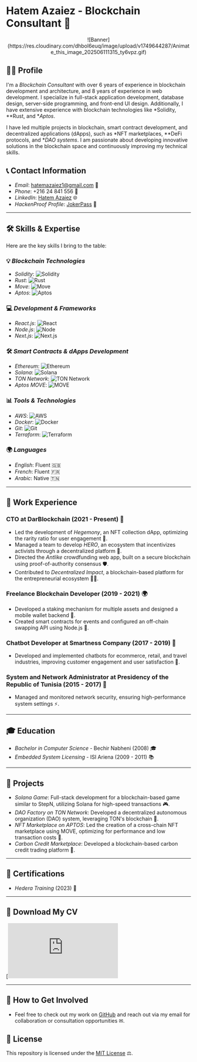 # Hatem Azaiez - Blockchain Consultant 🚀

<p align="center">
![Banner](https://res.cloudinary.com/dhbol6euq/image/upload/v1749644287/Animate_this_image_202506111315_ty6vpz.gif)
</p>

## 👨‍💻 Profile

I'm a *Blockchain Consultant* with over 6 years of experience in blockchain development and architecture, and 8 years of experience in web development. I specialize in full-stack application development, database design, server-side programming, and front-end UI design. Additionally, I have extensive experience with blockchain technologies like *Solidity, **Rust, and **Aptos*.

I have led multiple projects in blockchain, smart contract development, and decentralized applications (dApps), such as *NFT marketplaces, **DeFi protocols, and **DAO systems*. I am passionate about developing innovative solutions in the blockchain space and continuously improving my technical skills.

## 📞 Contact Information

- *Email*: [hatemazaiez1@gmail.com](mailto:hatemazaiez1@gmail.com) 📧
- *Phone*: ‪+216 24 841 556‬ 📱
- *LinkedIn*: [Hatem Azaiez](https://www.linkedin.com/in/hatem-azaiez-1327a25a/) 🌐
- *HackenProof Profile*: [JokerPass](https://hackenproof.com/hackers/jokerpass) 🔐

---

## 🛠 Skills & Expertise

Here are the key skills I bring to the table:

### 💡 *Blockchain Technologies*

- *Solidity*: ![Solidity](https://img.shields.io/badge/Solidity-80%25-brightgreen)
- *Rust*: ![Rust](https://img.shields.io/badge/Rust-75%25-darkorange)
- *Move*: ![Move](https://img.shields.io/badge/Move-70%25-lightblue)
- *Aptos*: ![Aptos](https://img.shields.io/badge/Aptos-85%25-blue)

### 💻 *Development & Frameworks*

- *React.js*: ![React](https://img.shields.io/badge/React.js-90%25-blue)
- *Node.js*: ![Node](https://img.shields.io/badge/Node.js-85%25-brightgreen)
- *Next.js*: ![Next.js](https://img.shields.io/badge/Next.js-80%25-darkblue)

### 🛠 *Smart Contracts & dApps Development*

- *Ethereum*: ![Ethereum](https://img.shields.io/badge/Ethereum-75%25-purple)
- *Solana*: ![Solana](https://img.shields.io/badge/Solana-80%25-lightblue)
- *TON Network*: ![TON Network](https://img.shields.io/badge/TON-70%25-orange)
- *Aptos MOVE*: ![MOVE](https://img.shields.io/badge/MOVE-70%25-darkgreen)

### 📊 *Tools & Technologies*

- *AWS*: ![AWS](https://img.shields.io/badge/AWS-80%25-orange)
- *Docker*: ![Docker](https://img.shields.io/badge/Docker-85%25-blue)
- *Git*: ![Git](https://img.shields.io/badge/Git-90%25-yellow)
- *Terraform*: ![Terraform](https://img.shields.io/badge/Terraform-70%25-red)

### 🌍 *Languages*

- *English*: Fluent 🇬🇧
- *French*: Fluent 🇫🇷
- *Arabic*: Native 🇹🇳

---

## 💼 Work Experience

### CTO at DarBlockchain (2021 - Present) 💼

- Led the development of *Hegemony*, an NFT collection dApp, optimizing the rarity ratio for user engagement 🎨.
- Managed a team to develop *HERO*, an ecosystem that incentivizes activists through a decentralized platform 🌱.
- Directed the *Antlike* crowdfunding web app, built on a secure blockchain using proof-of-authority consensus 🛡.
- Contributed to *Decentralized Impact*, a blockchain-based platform for the entrepreneurial ecosystem 🧑‍💻.

### Freelance Blockchain Developer (2019 - 2021) 🌍

- Developed a staking mechanism for multiple assets and designed a mobile wallet backend 🔐.
- Created smart contracts for events and configured an off-chain swapping API using Node.js 🔄.

### Chatbot Developer at Smartness Company (2017 - 2019) 🤖

- Developed and implemented chatbots for ecommerce, retail, and travel industries, improving customer engagement and user satisfaction 💬.

### System and Network Administrator at Presidency of the Republic of Tunisia (2015 - 2017) 🔧

- Managed and monitored network security, ensuring high-performance system settings ⚡.

---

## 🎓 Education

- *Bachelor in Computer Science* - Bechir Nabheni (2008) 🎓
- *Embedded System Licensing* - ISI Ariena (2009 - 2011) 📚

---

## 🔨 Projects

- *Solana Game*: Full-stack development for a blockchain-based game similar to StepN, utilizing Solana for high-speed transactions 🎮.
- *DAO Factory on TON Network*: Developed a decentralized autonomous organization (DAO) system, leveraging TON's blockchain 🔗.
- *NFT Marketplace on APTOS*: Led the creation of a cross-chain NFT marketplace using MOVE, optimizing for performance and low transaction costs 💎.
- *Carbon Credit Marketplace*: Developed a blockchain-based carbon credit trading platform 🌱.

---

## 📜 Certifications

- *Hedera Training* (2023) 🏅

---

## 📄 Download My CV

[![Download CV](http://github.com/hatemua/hatemua/blob/main/cv%20hatem%20azaiez-1-1-1.pdf)

---

## 🤝 How to Get Involved

- Feel free to check out my work on [GitHub](https://github.com) and reach out via my email for collaboration or consultation opportunities ✉.

## 📜 License

This repository is licensed under the [MIT License](LICENSE) ⚖.
